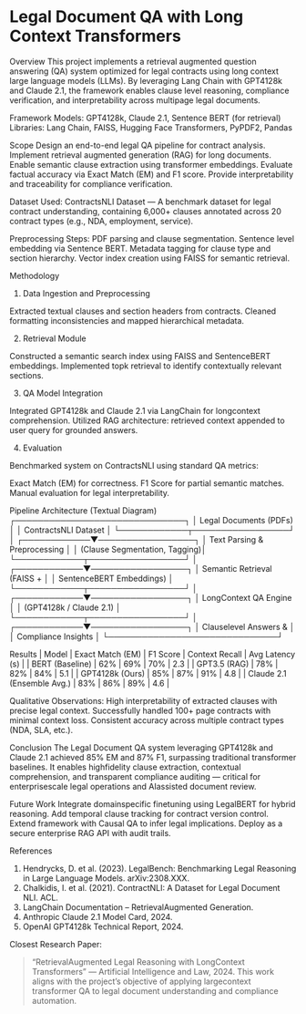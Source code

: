 # Legal Document QA with Long Context Transformers

Overview
This project implements a retrieval augmented question answering (QA) system optimized for legal contracts using long context large language models (LLMs). By leveraging Lang Chain with GPT4128k and Claude 2.1, the framework enables clause level reasoning, compliance verification, and interpretability across multipage legal documents.

Framework
Models: GPT4128k, Claude 2.1, Sentence BERT (for retrieval)
Libraries: Lang Chain, FAISS, Hugging Face Transformers, PyPDF2, Pandas

Scope
 Design an end-to-end legal QA pipeline for contract analysis.
 Implement retrieval augmented generation (RAG) for long documents.
 Enable semantic clause extraction using transformer embeddings.
 Evaluate factual accuracy via Exact Match (EM) and F1 score.
 Provide interpretability and traceability for compliance verification.

Dataset Used:
 ContractsNLI Dataset — A benchmark dataset for legal contract understanding, containing 6,000+ clauses annotated across 20 contract types (e.g., NDA, employment, service).

Preprocessing Steps:
 PDF parsing and clause segmentation.
 Sentence level embedding via Sentence BERT.
 Metadata tagging for clause type and section hierarchy.
 Vector index creation using FAISS for semantic retrieval.

Methodology
 1. Data Ingestion and Preprocessing

 Extracted textual clauses and section headers from contracts.
 Cleaned formatting inconsistencies and mapped hierarchical metadata.

 2. Retrieval Module

 Constructed a semantic search index using FAISS and SentenceBERT embeddings.
 Implemented topk retrieval to identify contextually relevant sections.

 3. QA Model Integration

 Integrated GPT4128k and Claude 2.1 via LangChain for longcontext comprehension.
 Utilized RAG architecture: retrieved context appended to user query for grounded answers.

 4. Evaluation

 Benchmarked system on ContractsNLI using standard QA metrics:

   Exact Match (EM) for correctness.
   F1 Score for partial semantic matches.
   Manual evaluation for legal interpretability.

 Pipeline Architecture (Textual Diagram)
     ┌──────────────────────────────┐
     │ Legal Documents (PDFs)       │
     │ ContractsNLI Dataset         │
     └────────────┬─────────────────┘
                  │
     ┌────────────▼─────────────────┐
     │ Text Parsing & Preprocessing │
     │ (Clause Segmentation, Tagging)│
     └────────────┬─────────────────┘
                  │
     ┌────────────▼─────────────────┐
     │ Semantic Retrieval (FAISS +  │
     │ SentenceBERT Embeddings)     │
     └────────────┬─────────────────┘
                  │
     ┌────────────▼─────────────────┐
     │ LongContext QA Engine       │
     │ (GPT4128k / Claude 2.1)    │
     └────────────┬─────────────────┘
                  │
     ┌────────────▼─────────────────┐
     │ Clauselevel Answers &       │
     │ Compliance Insights           │
     └──────────────────────────────┘

 Results
| Model                      | Exact Match (EM) | F1 Score | Context Recall | Avg Latency (s) |
| BERT (Baseline)            | 62%              | 69%      | 70%            | 2.3             |
| GPT3.5 (RAG)               | 78%              | 82%      | 84%            | 5.1             |
| GPT4128k (Ours)            | 85%              | 87%      | 91%            | 4.8             |
| Claude 2.1 (Ensemble Avg.) | 83%              | 86%      | 89%            | 4.6             |

Qualitative Observations:
 High interpretability of extracted clauses with precise legal context.
 Successfully handled 100+ page contracts with minimal context loss.
 Consistent accuracy across multiple contract types (NDA, SLA, etc.).

Conclusion
The Legal Document QA system leveraging GPT4128k and Claude 2.1 achieved 85% EM and 87% F1, surpassing traditional transformer baselines. It enables highfidelity clause extraction, contextual comprehension, and transparent compliance auditing — critical for enterprisescale legal operations and AIassisted document review.

Future Work
 Integrate domainspecific finetuning using LegalBERT for hybrid reasoning.
 Add temporal clause tracking for contract version control.
 Extend framework with Causal QA to infer legal implications.
 Deploy as a secure enterprise RAG API with audit trails.

References
1. Hendrycks, D. et al. (2023). LegalBench: Benchmarking Legal Reasoning in Large Language Models. arXiv:2308.XXX.
2. Chalkidis, I. et al. (2021). ContractNLI: A Dataset for Legal Document NLI. ACL.
3. LangChain Documentation – RetrievalAugmented Generation.
4. Anthropic Claude 2.1 Model Card, 2024.
5. OpenAI GPT4128k Technical Report, 2024.

Closest Research Paper:
> “RetrievalAugmented Legal Reasoning with LongContext Transformers” — Artificial Intelligence and Law, 2024.
> This work aligns with the project’s objective of applying largecontext transformer QA to legal document understanding and compliance automation.
